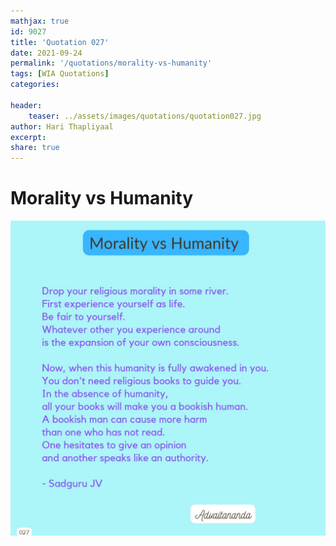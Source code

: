 ```yaml
---
mathjax: true
id: 9027
title: 'Quotation 027'
date: 2021-09-24
permalink: '/quotations/morality-vs-humanity'
tags: [WIA Quotations] 
categories: 

header:
    teaser: ../assets/images/quotations/quotation027.jpg
author: Hari Thapliyaal 
excerpt:
share: true 
---
```


# Morality vs Humanity

![Morality vs Humanity](../assets/images/quotations/quotation027.jpg)
